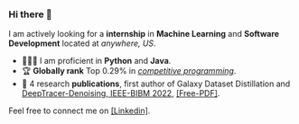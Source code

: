 ### Hi there 👋

I am actively looking for a **internship** in **Machine Learning** and **Software Development** located at *anywhere, US*.

* 🧑🏻‍💻 I am proficient in **Python** and **Java**.
* 🏆 **Globally rank** Top $0.29$% in [*competitive programming*](https://leetcode.com/EXBORN/).
* 📖 4 research **publications**, first author of Galaxy Dataset Distillation and [DeepTracer-Denoising, IEEE-BIBM 2022](https://ieeexplore.ieee.org/document/9994879), [[Free-PDF]](https://haowenguan.github.io/docs/DeepTracer-Denoising.pdf).

Feel free to connect me on [[Linkedin]](https://www.linkedin.com/in/haowen-guan/).
